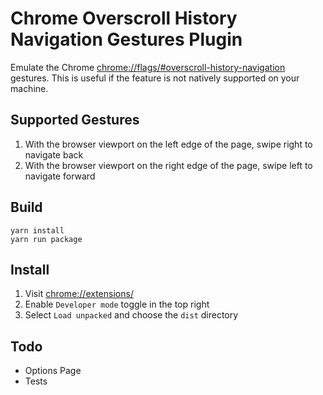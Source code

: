 # Chrome Overscroll History Navigation Gestures Plugin

Emulate the Chrome [chrome://flags/#overscroll-history-navigation](chrome://flags/#overscroll-history-navigation) gestures. This is useful if the feature is not natively supported on your machine.

## Supported Gestures
1. With the browser viewport on the left edge of the page, swipe right to navigate back
1. With the browser viewport on the right edge of the page, swipe left to navigate forward

## Build
```
yarn install
yarn run package
```

## Install
1. Visit [chrome://extensions/](chrome://extensions/)
1. Enable `Developer mode` toggle in the top right
1. Select `Load unpacked` and choose the `dist` directory

## Todo
* Options Page
* Tests
